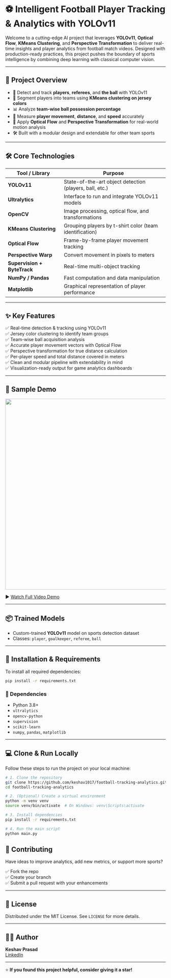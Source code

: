# ⚽ Intelligent Football Player Tracking & Analytics with YOLOv11

Welcome to a cutting-edge AI project that leverages **YOLOv11**, **Optical Flow**, **KMeans Clustering**, and **Perspective Transformation** to deliver real-time insights and player analytics from football match videos. Designed with production-ready practices, this project pushes the boundary of sports intelligence by combining deep learning with classical computer vision.

---

## 🎯 Project Overview

- 🎥 Detect and track **players**, **referees**, and **the ball** with YOLOv11
- 🎨 Segment players into teams using **KMeans clustering on jersey colors**
- 📊 Analyze **team-wise ball possession percentage**
- 🏃 Measure **player movement**, **distance**, and **speed** accurately
- 🧠 Apply **Optical Flow** and **Perspective Transformation** for real-world motion analysis
- 🛠️ Built with a modular design and extendable for other team sports

---

## 🛠️ Core Technologies

| Tool / Library         | Purpose                                                  |
|------------------------|----------------------------------------------------------|
| **YOLOv11**            | State-of-the-art object detection (players, ball, etc.)  |
| **Ultralytics**        | Interface to run and integrate YOLOv11 models            |
| **OpenCV**             | Image processing, optical flow, and transformations      |
| **KMeans Clustering**  | Grouping players by t-shirt color (team identification)  |
| **Optical Flow**       | Frame-by-frame player movement tracking                  |
| **Perspective Warp**   | Convert movement in pixels to meters                     |
| **Supervision + ByteTrack** | Real-time multi-object tracking                     |
| **NumPy / Pandas**     | Fast computation and data manipulation                   |
| **Matplotlib**         | Graphical representation of player performance           |

---

## ✨ Key Features

✅ Real-time detection & tracking using YOLOv11  
✅ Jersey color clustering to identify team groups  
✅ Team-wise ball acquisition analysis  
✅ Accurate player movement vectors with Optical Flow  
✅ Perspective transformation for true distance calculation  
✅ Per-player speed and total distance covered in meters  
✅ Clean and modular pipeline with extendability in mind  
✅ Visualization-ready output for game analytics dashboards  

---

## 🎥 Sample Demo

<img src="./assets/Screenshot.png" width="600"/>

▶️ [Watch Full Video Demo](https://drive.google.com/file/d/1wODZFIo4UDRWOJiEXdg11pSWjXkWJVAe/view?usp=sharing)

---

## 📦 Trained Models

- Custom-trained **YOLOv11** model on sports detection dataset
- Classes: `player`, `goalkeeper`, `referee`, `ball`

---

## 🔧 Installation & Requirements

To install all required dependencies:

```bash
pip install -r requirements.txt
```

### 🧰 Dependencies
- Python 3.8+
- `ultralytics`
- `opencv-python`
- `supervision`
- `scikit-learn`
- `numpy`, `pandas`, `matplotlib`

---

## 💻 Clone & Run Locally

Follow these steps to run the project on your local machine:

```bash
# 1. Clone the repository
git clone https://github.com/keshav1017/football-tracking-analytics.git
cd football-tracking-analytics

# 2. (Optional) Create a virtual environment
python -m venv venv
source venv/bin/activate  # On Windows: venv\Scripts\activate

# 3. Install dependencies
pip install -r requirements.txt

# 4. Run the main script
python main.py
```

## 🤝 Contributing

Have ideas to improve analytics, add new metrics, or support more sports?

✅ Fork the repo  
✅ Create your branch  
✅ Submit a pull request with your enhancements

---

## 📜 License

Distributed under the MIT License. See `LICENSE` for more details.

---

## 👨‍💻 Author

**Keshav Prasad**  
[LinkedIn](https://linkedin.com/in/keshavprasad1017)

---

⭐ **If you found this project helpful, consider giving it a star!**
